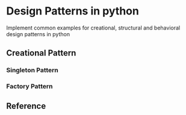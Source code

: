 # Design Patterns in python
Implement common examples for creational, structural and behavioral design patterns in python


## Creational Pattern

### Singleton Pattern


### Factory Pattern


## Reference
